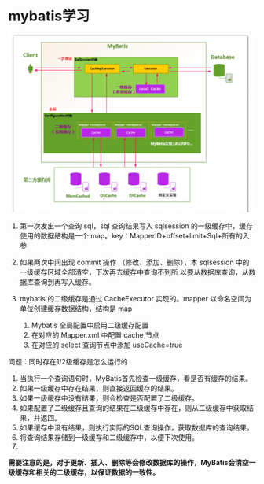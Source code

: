 # mybatis学习
![](/技术学习流程/pic/2023-07-02-18-47-53.png)
1. 第一次发出一个查询 sql，sql 查询结果写入 sqlsession 的一级缓存中，缓存使用的数据结构是一个 map。key：MapperID+offset+limit+Sql+所有的入参
2. 如果两次中间出现 commit 操作
（修改、添加、删除），本 sqlsession 中的一级缓存区域全部清空，下次再去缓存中查询不到所
以要从数据库查询，从数据库查询到再写入缓存。

1. mybatis 的二级缓存是通过 CacheExecutor 实现的。mapper 以命名空间为单位创建缓存数据结构，结构是 map
   1. Mybatis 全局配置中启用二级缓存配置
   2. 在对应的 Mapper.xml 中配置 cache 节点
   3. 在对应的 select 查询节点中添加 useCache=true

问题：同时存在1/2级缓存是怎么运行的
1. 当执行一个查询语句时，MyBatis首先检查一级缓存，看是否有缓存的结果。
2. 如果一级缓存中存在结果，则直接返回缓存的结果。
3. 如果一级缓存中没有结果，则会检查是否配置了二级缓存。
4. 如果配置了二级缓存且查询的结果在二级缓存中存在，则从二级缓存中获取结果，并返回。
5. 如果缓存中没有结果，则执行实际的SQL查询操作，获取数据库的查询结果。
6. 将查询结果存储到一级缓存和二级缓存中，以便下次使用。
7. 
**需要注意的是，对于更新、插入、删除等会修改数据库的操作，MyBatis会清空一级缓存和相关的二级缓存，以保证数据的一致性。**
